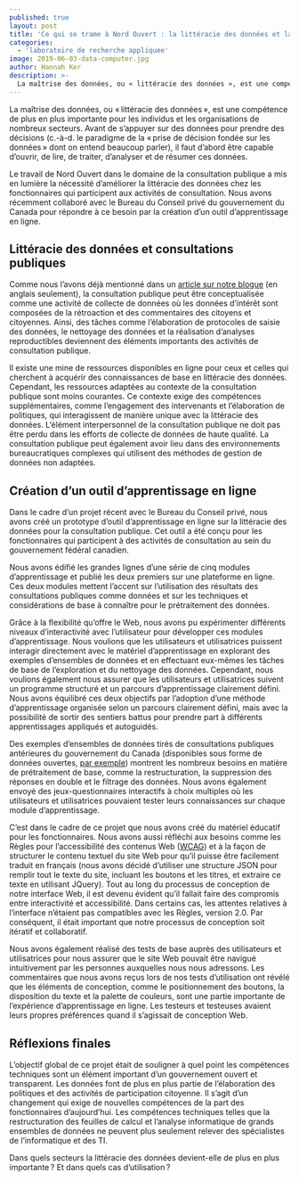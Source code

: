 ```yaml
---
published: true
layout: post
title: 'Ce qui se trame à Nord Ouvert : la littéracie des données et la consultation publique'
categories:
  - 'laboratoire de recherche appliquee'
image: 2019-06-03-data-computer.jpg
author: Hannah Ker
description: >-
  La maîtrise des données, ou « littéracie des données », est une compétence de plus en plus importante pour les individus et les organisations de nombreux secteurs.
---
```

La maîtrise des données, ou « littéracie des données », est une compétence de plus en plus importante pour les individus et les organisations de nombreux secteurs. Avant de s’appuyer sur des données pour prendre des décisions (c.-à-d. le paradigme de la « prise de décision fondée sur les données » dont on entend beaucoup parler), il faut d’abord être capable d’ouvrir, de lire, de traiter, d’analyser et de résumer ces données.

Le travail de Nord Ouvert dans le domaine de la consultation publique a mis en lumière la nécessité d’améliorer la littéracie des données chez les fonctionnaires qui participent aux activités de consultation. Nous avons récemment collaboré avec le Bureau du Conseil privé du gouvernement du Canada pour répondre à ce besoin par la création d’un outil d’apprentissage en ligne.

## Littéracie des données et consultations publiques

Comme nous l’avons déjà mentionné dans un [article sur notre blogue](https://www.opennorth.ca/2019/03/22/what-happened-to-my-feedback) (en anglais seulement), la consultation publique peut être conceptualisée comme une activité de collecte de données où les données d’intérêt sont composées de la rétroaction et des commentaires des citoyens et citoyennes. Ainsi, des tâches comme l’élaboration de protocoles de saisie des données, le nettoyage des données et la réalisation d’analyses reproductibles deviennent des éléments importants des activités de consultation publique.

Il existe une mine de ressources disponibles en ligne pour ceux et celles qui cherchent à acquérir des connaissances de base en littéracie des données. Cependant, les ressources adaptées au contexte de la consultation publique sont moins courantes. Ce contexte exige des compétences supplémentaires, comme l’engagement des intervenants et l’élaboration de politiques, qui interagissent de manière unique avec la littéracie des données. L’élément interpersonnel de la consultation publique ne doit pas être perdu dans les efforts de collecte de données de haute qualité. La consultation publique peut également avoir lieu dans des environnements bureaucratiques complexes qui utilisent des méthodes de gestion de données non adaptées.

## Création d’un outil d’apprentissage en ligne

Dans le cadre d’un projet récent avec le Bureau du Conseil privé, nous avons créé un prototype d’outil d’apprentissage en ligne sur la littéracie des données pour la consultation publique. Cet outil a été conçu pour les fonctionnaires qui participent à des activités de consultation au sein du gouvernement fédéral canadien.

Nous avons édifié les grandes lignes d’une série de cinq modules d’apprentissage et publié les deux premiers sur une plateforme en ligne. Ces deux modules mettent l’accent sur l’utilisation des résultats des consultations publiques comme données et sur les techniques et considérations de base à connaître pour le prétraitement des données.

Grâce à la flexibilité qu’offre le Web, nous avons pu expérimenter différents niveaux d’interactivité avec l’utilisateur pour développer ces modules d’apprentissage. Nous voulions que les utilisateurs et utilisatrices puissent interagir directement avec le matériel d’apprentissage en explorant des exemples d’ensembles de données et en effectuant eux-mêmes les tâches de base de l’exploration et du nettoyage des données. Cependant, nous voulions également nous assurer que les utilisateurs et utilisatrices suivent un programme structuré et un parcours d’apprentissage clairement défini. Nous avons équilibré ces deux objectifs par l’adoption d’une méthode d’apprentissage organisée selon un parcours clairement défini, mais avec la possibilité de sortir des sentiers battus pour prendre part à différents apprentissages appliqués et autoguidés.

Des exemples d’ensembles de données tirés de consultations publiques antérieures du gouvernement du Canada (disponibles sous forme de données ouvertes, [par exemple](https://open.canada.ca/data/en/dataset/5e9433bf-2334-463a-bd48-03ba53a7051c)) montrent les nombreux besoins en matière de prétraitement de base, comme la restructuration, la suppression des réponses en double et le filtrage des données. Nous avons également envoyé des jeux-questionnaires interactifs à choix multiples où les utilisateurs et utilisatrices pouvaient tester leurs connaissances sur chaque module d’apprentissage.

C’est dans le cadre de ce projet que nous avons créé du matériel éducatif pour les fonctionnaires. Nous avons aussi réfléchi aux besoins comme les Règles pour l’accessibilité des contenus Web ([WCAG](https://www.w3.org/WAI/standards-guidelines/wcag/)) et à la façon de structurer le contenu textuel du site Web pour qu’il puisse être facilement traduit en français (nous avons décidé d’utiliser une structure JSON pour remplir tout le texte du site, incluant les boutons et les titres, et extraire ce texte en utilisant JQuery). Tout au long du processus de conception de notre interface Web, il est devenu évident qu’il fallait faire des compromis entre interactivité et accessibilité. Dans certains cas, les attentes relatives à l’interface n’étaient pas compatibles avec les Règles, version 2.0. Par conséquent, il était important que notre processus de conception soit itératif et collaboratif.

Nous avons également réalisé des tests de base auprès des utilisateurs et utilisatrices pour nous assurer que le site Web pouvait être navigué intuitivement par les personnes auxquelles nous nous adressons. Les commentaires que nous avons reçus lors de nos tests d’utilisation ont révélé que les éléments de conception, comme le positionnement des boutons, la disposition du texte et la palette de couleurs, sont une partie importante de l’expérience d’apprentissage en ligne. Les testeurs et testeuses avaient leurs propres préférences quand il s’agissait de conception Web.

## Réflexions finales

L’objectif global de ce projet était de souligner à quel point les compétences techniques sont un élément important d’un gouvernement ouvert et transparent. Les données font de plus en plus partie de l’élaboration des politiques et des activités de participation citoyenne. Il s’agit d’un changement qui exige de nouvelles compétences de la part des fonctionnaires d’aujourd’hui. Les compétences techniques telles que la restructuration des feuilles de calcul et l’analyse informatique de grands ensembles de données ne peuvent plus seulement relever des spécialistes de l’informatique et des TI.

Dans quels secteurs la littéracie des données devient-elle de plus en plus importante ? Et dans quels cas d’utilisation ?
